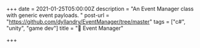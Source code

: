 +++
date = 2021-01-25T05:00:00Z
description = "An Event Manager class with generic event payloads. "
post-url = "https://github.com/dyllandry/EventManager/tree/master"
tags = ["c#", "unity", "game dev"]
title = "💌 Event Manager"

+++

